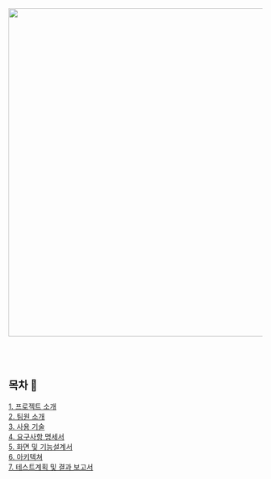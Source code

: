 <div align="center">
<img src="https://github.com/beyond-sw-camp/be05-4th-4team--HR_Do-Dos/assets/114909535/dc206aa8-133d-434a-bde1-a364eadaa48c"
 width="850" height="650">
</div>
</br>
</br>
</br>

## 목차 📄
[1. 프로젝트 소개](#1-프로젝트-소개)<br>
  [2. 팀원 소개](#2-팀원-소개)<br>
  [3. 사용 기술](#3-사용-기술)<br>
  [4. 요구사항 명세서](#4-요구사항-명세서)<br>
  [5. 화면 및 기능설계서](#5-화면-및-기능설계서)<br>
  [6. 아키텍쳐](#6-아키텍처)<br>
  [7. 테스트계획 및 결과 보고서](#7-테스트계획-및-결과-보고서)<br>
  

  <br/>
